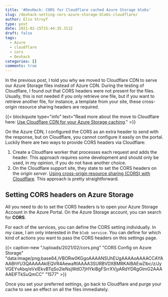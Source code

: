 ```yaml
---
title: '#DevHack: CORS for Cloudflare cached Azure Storage blobs'
slug: /devhack-setting-cors-azure-storage-blobs-cloudflare/
author: Elio Struyf
type: post
date: 2021-02-15T15:44:35.311Z
draft: false
tags:
  - Azure
  - cloudflare
  - cors
  - Devhack
categories: []
comments: true
---
```


In the previous post, I told you why we moved to Cloudflare CDN to serve our Azure Storage files instead of Azure CDN. During the testing of Cloudflare, I found out that CORS headers were not present for the files. Usually, this is not needed if you only retrieve one file, but if you want to retrieve another file, for instance, a template from your site, these cross-origin resource sharing headers are required.

{{< blockquote type="info" text="Read more about the move to Cloudflare here: [Use Cloudflare CDN for your Azure Storage caching](https://www.eliostruyf.com/devhack-cloudflare-cdn-azure-storage-caching/)." >}}

On the Azure CDN, I configured the CORS as an extra header to send with the response, but on Cloudflare, you cannot configure it easily on the portal. Luckily there are two ways to provide CORS headers via Cloudflare:

1. Create a Cloudflare worker that processes each request and adds the header. This approach requires some development and should only be used, in my opinion, if you do not have another choice.
2. On the Cloudflare support site, they state to set the CORS headers on the *origin server*. [Using cross-origin resource sharing (CORS) with Cloudflare](https://support.cloudflare.com/hc/en-us/articles/200308847-Using-cross-origin-resource-sharing-CORS-with-Cloudflare). This approach is pretty straightforward.

## Setting CORS headers on Azure Storage

All you need to do to set the CORS headers is to open your Azure Storage Account in the Azure Portal. On the Azure Storage account, you can search for **CORS**.

For each of the services, you can define the CORS setting individually. In my case, I am only interested in the `blob service`. You can define for which kind of actions you want to pass the CORS headers on this settings page.

{{< caption-new "/uploads/2021/02/cors.png" "CORS Config on Azure Storage"  "data:image/png;base64,iVBORw0KGgoAAAANSUhEUgAAAAoAAAACCAYAAABhYU3QAAAAAklEQVR4AewaftIAAAA3SURBVDXBMRKAIBAEwZlbc/z/JyVGEYvAbq/eVxIEkvBTqSo2leNsjWdO7jHYkiBgFSrrXVjyARdYDRgGlmG2AAAAAElFTkSuQmCC" "1577" >}}

Once you set your preferred settings, go back to Cloudflare and purge your cache to see an effect on all the files immediately.